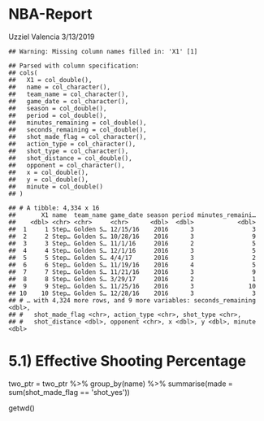 NBA-Report
================
Uzziel Valencia
3/13/2019

    ## Warning: Missing column names filled in: 'X1' [1]

    ## Parsed with column specification:
    ## cols(
    ##   X1 = col_double(),
    ##   name = col_character(),
    ##   team_name = col_character(),
    ##   game_date = col_character(),
    ##   season = col_double(),
    ##   period = col_double(),
    ##   minutes_remaining = col_double(),
    ##   seconds_remaining = col_double(),
    ##   shot_made_flag = col_character(),
    ##   action_type = col_character(),
    ##   shot_type = col_character(),
    ##   shot_distance = col_double(),
    ##   opponent = col_character(),
    ##   x = col_double(),
    ##   y = col_double(),
    ##   minute = col_double()
    ## )

    ## # A tibble: 4,334 x 16
    ##       X1 name  team_name game_date season period minutes_remaini…
    ##    <dbl> <chr> <chr>     <chr>      <dbl>  <dbl>            <dbl>
    ##  1     1 Step… Golden S… 12/15/16    2016      3                3
    ##  2     2 Step… Golden S… 10/28/16    2016      3                9
    ##  3     3 Step… Golden S… 11/1/16     2016      2                5
    ##  4     4 Step… Golden S… 12/1/16     2016      3                5
    ##  5     5 Step… Golden S… 4/4/17      2016      3                2
    ##  6     6 Step… Golden S… 11/19/16    2016      4                5
    ##  7     7 Step… Golden S… 11/21/16    2016      3                9
    ##  8     8 Step… Golden S… 3/29/17     2016      2                1
    ##  9     9 Step… Golden S… 11/25/16    2016      3               10
    ## 10    10 Step… Golden S… 12/28/16    2016      3                3
    ## # … with 4,324 more rows, and 9 more variables: seconds_remaining <dbl>,
    ## #   shot_made_flag <chr>, action_type <chr>, shot_type <chr>,
    ## #   shot_distance <dbl>, opponent <chr>, x <dbl>, y <dbl>, minute <dbl>

5.1) Effective Shooting Percentage
==================================

two\_ptr = two\_ptr %&gt;% group\_by(name) %&gt;% summarise(made = sum(shot\_made\_flag == 'shot\_yes'))

getwd()
